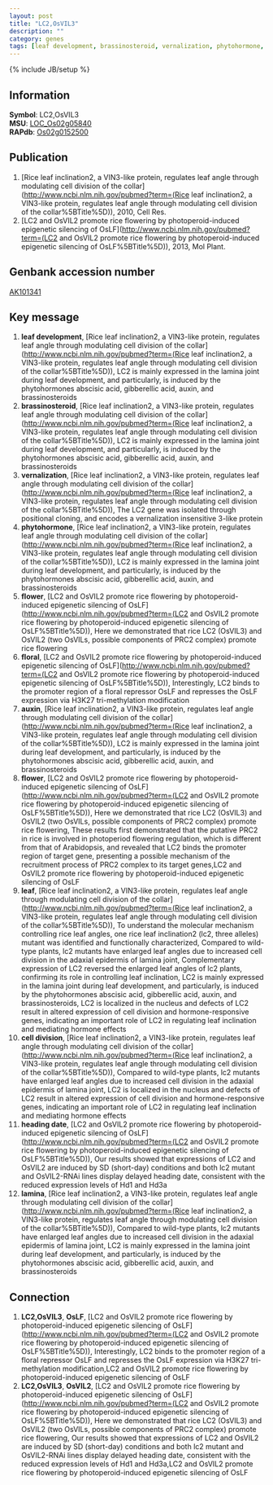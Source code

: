```yaml
---
layout: post
title: "LC2,OsVIL3"
description: ""
category: genes
tags: [leaf development, brassinosteroid, vernalization, phytohormone, flower, floral, auxin, flower, leaf, cell division, heading date, lamina]
---
```

{% include JB/setup %}

## Information
__Symbol__: LC2,OsVIL3  
__MSU__: [LOC_Os02g05840](http://rice.plantbiology.msu.edu/cgi-bin/ORF_infopage.cgi?orf=LOC_Os02g05840)  
__RAPdb__: [Os02g0152500](http://rapdb.dna.affrc.go.jp/viewer/gbrowse_details/irgsp1?name=Os02g0152500)  

## Publication
1. [Rice leaf inclination2, a VIN3-like protein, regulates leaf angle through modulating cell division of the collar](http://www.ncbi.nlm.nih.gov/pubmed?term=(Rice leaf inclination2, a VIN3-like protein, regulates leaf angle through modulating cell division of the collar%5BTitle%5D)), 2010, Cell Res.
2. [LC2 and OsVIL2 promote rice flowering by photoperoid-induced epigenetic silencing of OsLF](http://www.ncbi.nlm.nih.gov/pubmed?term=(LC2 and OsVIL2 promote rice flowering by photoperoid-induced epigenetic silencing of OsLF%5BTitle%5D)), 2013, Mol Plant.

## Genbank accession number
[AK101341](http://www.ncbi.nlm.nih.gov/nuccore/AK101341)

## Key message
1. __leaf development__, [Rice leaf inclination2, a VIN3-like protein, regulates leaf angle through modulating cell division of the collar](http://www.ncbi.nlm.nih.gov/pubmed?term=(Rice leaf inclination2, a VIN3-like protein, regulates leaf angle through modulating cell division of the collar%5BTitle%5D)),  LC2 is mainly expressed in the lamina joint during leaf development, and particularly, is induced by the phytohormones abscisic acid, gibberellic acid, auxin, and brassinosteroids
2. __brassinosteroid__, [Rice leaf inclination2, a VIN3-like protein, regulates leaf angle through modulating cell division of the collar](http://www.ncbi.nlm.nih.gov/pubmed?term=(Rice leaf inclination2, a VIN3-like protein, regulates leaf angle through modulating cell division of the collar%5BTitle%5D)),  LC2 is mainly expressed in the lamina joint during leaf development, and particularly, is induced by the phytohormones abscisic acid, gibberellic acid, auxin, and brassinosteroids
3. __vernalization__, [Rice leaf inclination2, a VIN3-like protein, regulates leaf angle through modulating cell division of the collar](http://www.ncbi.nlm.nih.gov/pubmed?term=(Rice leaf inclination2, a VIN3-like protein, regulates leaf angle through modulating cell division of the collar%5BTitle%5D)),  The LC2 gene was isolated through positional cloning, and encodes a vernalization insensitive 3-like protein
4. __phytohormone__, [Rice leaf inclination2, a VIN3-like protein, regulates leaf angle through modulating cell division of the collar](http://www.ncbi.nlm.nih.gov/pubmed?term=(Rice leaf inclination2, a VIN3-like protein, regulates leaf angle through modulating cell division of the collar%5BTitle%5D)),  LC2 is mainly expressed in the lamina joint during leaf development, and particularly, is induced by the phytohormones abscisic acid, gibberellic acid, auxin, and brassinosteroids
5. __flower__, [LC2 and OsVIL2 promote rice flowering by photoperoid-induced epigenetic silencing of OsLF](http://www.ncbi.nlm.nih.gov/pubmed?term=(LC2 and OsVIL2 promote rice flowering by photoperoid-induced epigenetic silencing of OsLF%5BTitle%5D)),  Here we demonstrated that rice LC2 (OsVIL3) and OsVIL2 (two OsVILs, possible components of PRC2 complex) promote rice flowering
6. __floral__, [LC2 and OsVIL2 promote rice flowering by photoperoid-induced epigenetic silencing of OsLF](http://www.ncbi.nlm.nih.gov/pubmed?term=(LC2 and OsVIL2 promote rice flowering by photoperoid-induced epigenetic silencing of OsLF%5BTitle%5D)),  Interestingly, LC2 binds to the promoter region of a floral repressor OsLF and represses the OsLF expression via H3K27 tri-methylation modification
7. __auxin__, [Rice leaf inclination2, a VIN3-like protein, regulates leaf angle through modulating cell division of the collar](http://www.ncbi.nlm.nih.gov/pubmed?term=(Rice leaf inclination2, a VIN3-like protein, regulates leaf angle through modulating cell division of the collar%5BTitle%5D)),  LC2 is mainly expressed in the lamina joint during leaf development, and particularly, is induced by the phytohormones abscisic acid, gibberellic acid, auxin, and brassinosteroids
8. __flower__, [LC2 and OsVIL2 promote rice flowering by photoperoid-induced epigenetic silencing of OsLF](http://www.ncbi.nlm.nih.gov/pubmed?term=(LC2 and OsVIL2 promote rice flowering by photoperoid-induced epigenetic silencing of OsLF%5BTitle%5D)),  Here we demonstrated that rice LC2 (OsVIL3) and OsVIL2 (two OsVILs, possible components of PRC2 complex) promote rice flowering, These results first demonstrated that the putative PRC2 in rice is involved in photoperiod flowering regulation, which is different from that of Arabidopsis, and revealed that LC2 binds the promoter region of target gene, presenting a possible mechanism of the recruitment process of PRC2 complex to its target genes,LC2 and OsVIL2 promote rice flowering by photoperoid-induced epigenetic silencing of OsLF
9. __leaf__, [Rice leaf inclination2, a VIN3-like protein, regulates leaf angle through modulating cell division of the collar](http://www.ncbi.nlm.nih.gov/pubmed?term=(Rice leaf inclination2, a VIN3-like protein, regulates leaf angle through modulating cell division of the collar%5BTitle%5D)),  To understand the molecular mechanism controlling rice leaf angles, one rice leaf inclination2 (lc2, three alleles) mutant was identified and functionally characterized, Compared to wild-type plants, lc2 mutants have enlarged leaf angles due to increased cell division in the adaxial epidermis of lamina joint, Complementary expression of LC2 reversed the enlarged leaf angles of lc2 plants, confirming its role in controlling leaf inclination, LC2 is mainly expressed in the lamina joint during leaf development, and particularly, is induced by the phytohormones abscisic acid, gibberellic acid, auxin, and brassinosteroids, LC2 is localized in the nucleus and defects of LC2 result in altered expression of cell division and hormone-responsive genes, indicating an important role of LC2 in regulating leaf inclination and mediating hormone effects
10. __cell division__, [Rice leaf inclination2, a VIN3-like protein, regulates leaf angle through modulating cell division of the collar](http://www.ncbi.nlm.nih.gov/pubmed?term=(Rice leaf inclination2, a VIN3-like protein, regulates leaf angle through modulating cell division of the collar%5BTitle%5D)),  Compared to wild-type plants, lc2 mutants have enlarged leaf angles due to increased cell division in the adaxial epidermis of lamina joint, LC2 is localized in the nucleus and defects of LC2 result in altered expression of cell division and hormone-responsive genes, indicating an important role of LC2 in regulating leaf inclination and mediating hormone effects
11. __heading date__, [LC2 and OsVIL2 promote rice flowering by photoperoid-induced epigenetic silencing of OsLF](http://www.ncbi.nlm.nih.gov/pubmed?term=(LC2 and OsVIL2 promote rice flowering by photoperoid-induced epigenetic silencing of OsLF%5BTitle%5D)),  Our results showed that expressions of LC2 and OsVIL2 are induced by SD (short-day) conditions and both lc2 mutant and OsVIL2-RNAi lines display delayed heading date, consistent with the reduced expression levels of Hd1 and Hd3a
12. __lamina__, [Rice leaf inclination2, a VIN3-like protein, regulates leaf angle through modulating cell division of the collar](http://www.ncbi.nlm.nih.gov/pubmed?term=(Rice leaf inclination2, a VIN3-like protein, regulates leaf angle through modulating cell division of the collar%5BTitle%5D)),  Compared to wild-type plants, lc2 mutants have enlarged leaf angles due to increased cell division in the adaxial epidermis of lamina joint, LC2 is mainly expressed in the lamina joint during leaf development, and particularly, is induced by the phytohormones abscisic acid, gibberellic acid, auxin, and brassinosteroids

## Connection
1. __LC2,OsVIL3__, __OsLF__, [LC2 and OsVIL2 promote rice flowering by photoperoid-induced epigenetic silencing of OsLF](http://www.ncbi.nlm.nih.gov/pubmed?term=(LC2 and OsVIL2 promote rice flowering by photoperoid-induced epigenetic silencing of OsLF%5BTitle%5D)),  Interestingly, LC2 binds to the promoter region of a floral repressor OsLF and represses the OsLF expression via H3K27 tri-methylation modification,LC2 and OsVIL2 promote rice flowering by photoperoid-induced epigenetic silencing of OsLF
2. __LC2,OsVIL3__, __OsVIL2__, [LC2 and OsVIL2 promote rice flowering by photoperoid-induced epigenetic silencing of OsLF](http://www.ncbi.nlm.nih.gov/pubmed?term=(LC2 and OsVIL2 promote rice flowering by photoperoid-induced epigenetic silencing of OsLF%5BTitle%5D)),  Here we demonstrated that rice LC2 (OsVIL3) and OsVIL2 (two OsVILs, possible components of PRC2 complex) promote rice flowering, Our results showed that expressions of LC2 and OsVIL2 are induced by SD (short-day) conditions and both lc2 mutant and OsVIL2-RNAi lines display delayed heading date, consistent with the reduced expression levels of Hd1 and Hd3a,LC2 and OsVIL2 promote rice flowering by photoperoid-induced epigenetic silencing of OsLF


